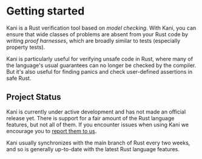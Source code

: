# Getting started

Kani is a Rust verification tool based on _model checking_. With Kani, you can
ensure that wide classes of problems are absent from your Rust code by writing
_proof harnesses_, which are broadly similar to tests (especially property
tests).

Kani is particularly useful for verifying unsafe code in Rust, where
many of the language's usual guarantees can no longer be checked by the
compiler. But it's also useful for finding panics and check user-defined
assertions in safe Rust.

## Project Status

Kani is currently under active development and has not made an official release yet.
There is support for a fair amount of the Rust language features, but not all of them.
If you encounter issues when using Kani we encourage you to [report them to us](https://github.com/model-checking/kani/issues/new/choose).

Kani usually synchronizes with the main branch of Rust every two weeks, and so
is generally up-to-date with the latest Rust language features.
